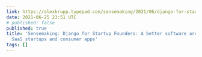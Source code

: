 ```yaml
---
link: https://alexkrupp.typepad.com/sensemaking/2021/06/django-for-startup-founders-a-better-software-architecture-for-saas-startups-and-consumer-apps.html
date: 2021-06-25 23:51 UTC
# published: false
published: true
title: 'Sensemaking: Django for Startup Founders: A better software architecture for
  SaaS startups and consumer apps'
tags: []
---
```



